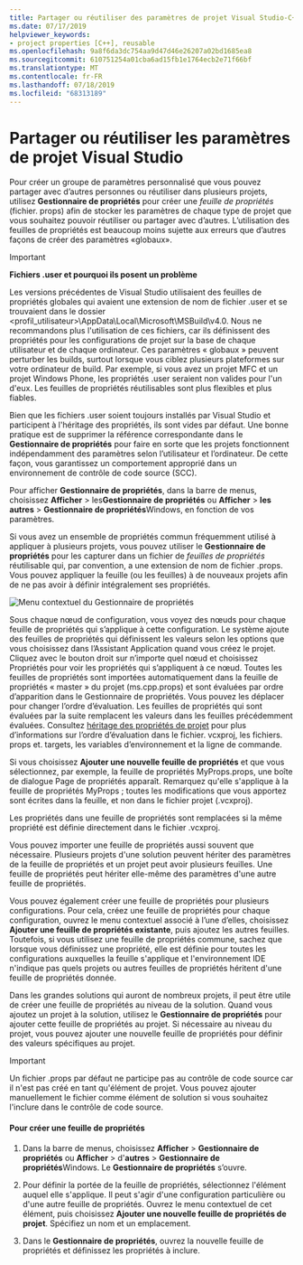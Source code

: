 ```yaml
---
title: Partager ou réutiliser des paramètres de projet Visual Studio-C++
ms.date: 07/17/2019
helpviewer_keywords:
- project properties [C++], reusable
ms.openlocfilehash: 9a8f6da3dc754aa9d47d46e26207a02bd1685ea8
ms.sourcegitcommit: 610751254a01cba6ad15fb1e1764ecb2e71f66bf
ms.translationtype: MT
ms.contentlocale: fr-FR
ms.lasthandoff: 07/18/2019
ms.locfileid: "68313189"
---
```

# <a name="share-or-reuse-visual-studio-project-settings"></a>Partager ou réutiliser les paramètres de projet Visual Studio

Pour créer un groupe de paramètres personnalisé que vous pouvez partager avec d’autres personnes ou réutiliser dans plusieurs projets, utilisez **Gestionnaire de propriétés** pour créer une *feuille de propriétés* (fichier. props) afin de stocker les paramètres de chaque type de projet que vous souhaitez pouvoir réutiliser ou partager avec d’autres. L’utilisation des feuilles de propriétés est beaucoup moins sujette aux erreurs que d’autres façons de créer des paramètres «globaux». 

> [!IMPORTANT]
> **Fichiers .user et pourquoi ils posent un problème**
>
> Les versions précédentes de Visual Studio utilisaient des feuilles de propriétés globales qui avaient une extension de nom de fichier .user et se trouvaient dans le dossier \<profil_utilisateur>\AppData\Local\Microsoft\MSBuild\v4.0\. Nous ne recommandons plus l'utilisation de ces fichiers, car ils définissent des propriétés pour les configurations de projet sur la base de chaque utilisateur et de chaque ordinateur. Ces paramètres « globaux » peuvent perturber les builds, surtout lorsque vous ciblez plusieurs plateformes sur votre ordinateur de build. Par exemple, si vous avez un projet MFC et un projet Windows Phone, les propriétés .user seraient non valides pour l'un d'eux. Les feuilles de propriétés réutilisables sont plus flexibles et plus fiables.
>
> Bien que les fichiers .user soient toujours installés par Visual Studio et participent à l'héritage des propriétés, ils sont vides par défaut. Une bonne pratique est de supprimer la référence correspondante dans le **Gestionnaire de propriétés** pour faire en sorte que les projets fonctionnent indépendamment des paramètres selon l’utilisateur et l’ordinateur. De cette façon, vous garantissez un comportement approprié dans un environnement de contrôle de code source (SCC).

Pour afficher **Gestionnaire de propriétés**, dans la barre de menus, choisissez **Afficher** > les**Gestionnaire de propriétés** ou **Afficher** > **les autres** > **Gestionnaire de propriétés**Windows, en fonction de vos paramètres.

Si vous avez un ensemble de propriétés commun fréquemment utilisé à appliquer à plusieurs projets, vous pouvez utiliser le **Gestionnaire de propriétés** pour les capturer dans un fichier de *feuilles de propriétés* réutilisable qui, par convention, a une extension de nom de fichier .props. Vous pouvez appliquer la feuille (ou les feuilles) à de nouveaux projets afin de ne pas avoir à définir intégralement ses propriétés.

![Menu contextuel du Gestionnaire de propriétés](media/sharingnew.png "SharingNew")

Sous chaque nœud de configuration, vous voyez des nœuds pour chaque feuille de propriétés qui s’applique à cette configuration. Le système ajoute des feuilles de propriétés qui définissent les valeurs selon les options que vous choisissez dans l’Assistant Application quand vous créez le projet. Cliquez avec le bouton droit sur n’importe quel nœud et choisissez Propriétés pour voir les propriétés qui s’appliquent à ce nœud. Toutes les feuilles de propriétés sont importées automatiquement dans la feuille de propriétés « master » du projet (ms.cpp.props) et sont évaluées par ordre d’apparition dans le Gestionnaire de propriétés. Vous pouvez les déplacer pour changer l’ordre d’évaluation. Les feuilles de propriétés qui sont évaluées par la suite remplacent les valeurs dans les feuilles précédemment évaluées. Consultez [héritage des propriétés de projet](project-property-inheritance.md) pour plus d’informations sur l’ordre d’évaluation dans le fichier. vcxproj, les fichiers. props et. targets, les variables d’environnement et la ligne de commande.

Si vous choisissez **Ajouter une nouvelle feuille de propriétés** et que vous sélectionnez, par exemple, la feuille de propriétés MyProps.props, une boîte de dialogue Page de propriétés apparaît. Remarquez qu'elle s'applique à la feuille de propriétés MyProps ; toutes les modifications que vous apportez sont écrites dans la feuille, et non dans le fichier projet (.vcxproj).

Les propriétés dans une feuille de propriétés sont remplacées si la même propriété est définie directement dans le fichier .vcxproj.

Vous pouvez importer une feuille de propriétés aussi souvent que nécessaire. Plusieurs projets d'une solution peuvent hériter des paramètres de la feuille de propriétés et un projet peut avoir plusieurs feuilles. Une feuille de propriétés peut hériter elle-même des paramètres d'une autre feuille de propriétés.

Vous pouvez également créer une feuille de propriétés pour plusieurs configurations. Pour cela, créez une feuille de propriétés pour chaque configuration, ouvrez le menu contextuel associé à l’une d’elles, choisissez **Ajouter une feuille de propriétés existante**, puis ajoutez les autres feuilles. Toutefois, si vous utilisez une feuille de propriétés commune, sachez que lorsque vous définissez une propriété, elle est définie pour toutes les configurations auxquelles la feuille s'applique et l'environnement IDE n'indique pas quels projets ou autres feuilles de propriétés héritent d'une feuille de propriétés donnée.

Dans les grandes solutions qui auront de nombreux projets, il peut être utile de créer une feuille de propriétés au niveau de la solution. Quand vous ajoutez un projet à la solution, utilisez le **Gestionnaire de propriétés** pour ajouter cette feuille de propriétés au projet. Si nécessaire au niveau du projet, vous pouvez ajouter une nouvelle feuille de propriétés pour définir des valeurs spécifiques au projet.

> [!IMPORTANT]
> Un fichier .props par défaut ne participe pas au contrôle de code source car il n'est pas créé en tant qu'élément de projet. Vous pouvez ajouter manuellement le fichier comme élément de solution si vous souhaitez l'inclure dans le contrôle de code source.

#### <a name="to-create-a-property-sheet"></a>Pour créer une feuille de propriétés

1. Dans la barre de menus, choisissez **Afficher** > **Gestionnaire de propriétés** ou **Afficher** > d'**autres** > **Gestionnaire de propriétés**Windows. Le **Gestionnaire de propriétés** s’ouvre.

2. Pour définir la portée de la feuille de propriétés, sélectionnez l'élément auquel elle s'applique. Il peut s'agir d'une configuration particulière ou d'une autre feuille de propriétés. Ouvrez le menu contextuel de cet élément, puis choisissez **Ajouter une nouvelle feuille de propriétés de projet**. Spécifiez un nom et un emplacement.

3. Dans le **Gestionnaire de propriétés**, ouvrez la nouvelle feuille de propriétés et définissez les propriétés à inclure.
